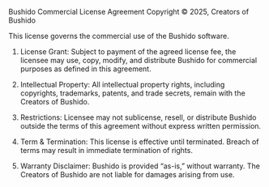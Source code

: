 Bushido Commercial License Agreement
Copyright © 2025, Creators of Bushido

This license governs the commercial use of the Bushido software.

1. License Grant: Subject to payment of the agreed license fee, the licensee may use, copy, modify, and distribute Bushido for commercial purposes as defined in this agreement.

2. Intellectual Property: All intellectual property rights, including copyrights, trademarks, patents, and trade secrets, remain with the Creators of Bushido.

3. Restrictions: Licensee may not sublicense, resell, or distribute Bushido outside the terms of this agreement without express written permission.

4. Term & Termination: This license is effective until terminated. Breach of terms may result in immediate termination of rights.

5. Warranty Disclaimer: Bushido is provided “as-is,” without warranty. The Creators of Bushido are not liable for damages arising from use.
